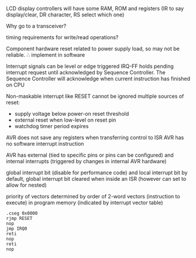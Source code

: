 <!-- SPDX-License-Identifier: zlib-acknowledgement -->

LCD display controllers will have some RAM, ROM and registers (IR to say display/clear, DR character, RS select which one)

Why go to a transceiver?

timing requirements for write/read operations?

Component hardware reset related to power supply load, so may not be reliable.
∴ implement in software

Interrupt signals can be level or edge triggered 
IRQ-FF holds pending interrupt request until acknowledged by Sequence Controller.
The Sequence Controller will acknowledge when current instruction has finished on CPU 

Non-maskable interrupt like RESET cannot be ignored
multiple sources of reset:
  * supply voltage below power-on reset threshold
  * external reset when low-level on reset pin
  * watchdog timer period expires 

AVR does not save any registers when transferring control to ISR 
AVR has no software interrupt instruction

AVR has external (tied to specific pins or pins can be configured) and internal interrupts (triggered by changes in internal AVR hardware)

global interrupt bit (disable for performance code) and local interrupt bit
by default, global interrupt bit cleared when inside an ISR (however can set to allow for nested)

priority of vectors determined by order of 2-word vectors (instruction to execute) in program memory
(indicated by interrupt vector table)
```
.cseg 0x0000
rjmp RESET
nop
jmp IRQ0
reti
nop
reti
nop
```
